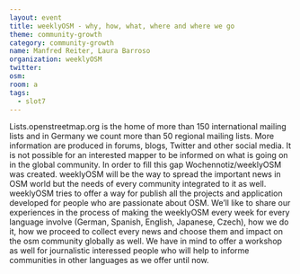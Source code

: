 ```yaml
---
layout: event
title: weeklyOSM - why, how, what, where and where we go
theme: community-growth
category: community-growth
name: Manfred Reiter, Laura Barroso
organization: weeklyOSM
twitter:
osm:
room: a
tags:
  - slot7
---
```

Lists.openstreetmap.org  is the home of more than 150 international mailing lists and in Germany we count more than 50 regional mailing lists. More information are produced in forums, blogs, Twitter and other social media.
It is not possible for an interested mapper to be informed on what is going on in the global community. In order to fill this gap Wochennotiz/weeklyOSM was created.
weeklyOSM will be the way to spread the important news in OSM world but the needs of every community integrated to it as well.
weeklyOSM tries to offer a way for publish all the projects and application developed for people who are passionate about OSM.
We’ll like to share our experiences in the process of making the weeklyOSM every week for every language involve (German, Spanish, English, Japanese, Czech), how we do it, how we proceed to collect every news and choose them and impact on the osm community globally as well.
We have in mind to offer a workshop as well for journalistic interessed people who will help to informe communities in other languages as we offer until now.
